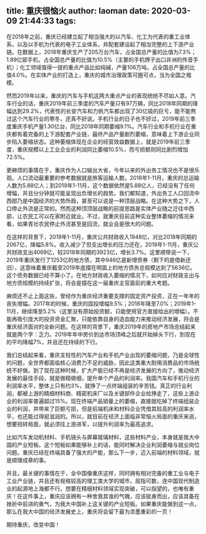 title: 重庆很恼火
author: laoman
date: 2020-03-09 21:44:33
tags:
---
在2018年之前，重庆已经建立起了相当强大的以汽车、化工为代表的重工业体系，以及以手机为代表的电子工业体系，并配套建设起了相当完整的上下游产业链。在数据上，2018年重庆生产了205万台汽车，占全国总产量的比值为7.3%；1.89亿部手机，占全国总产量的比值为10.5%（主要的手机牌子出口非洲的传音手机）；化工领域值得一提的重点产品比如纯碱，产量106万吨，占全国总产量的比值4.0%。在实体产业的打造上，重庆的城市治理政策可圈可点，当为全国之楷模。
<!-- more-->


然而2019年以来，重庆的汽车与手机这两大重点产业的表现统统不尽如人意。汽车行业的话，重庆2019年前三季度的汽车产量只有97万辆，同比2018年同期的降幅达到29.2%，代表性的长安汽车和力帆汽车都出现了30亿级的巨亏，能不能熬过这个汽车行业的寒冬，还真不好说。手机行业的日子也不好过，2019年前三季度重庆手机产量1.30亿台，同比2018年同期萎缩9.1%。汽车行业和手机行业在重庆都有着完备的上下游配套产业链，最终产品产量剧烈萎缩，意味着上下游企业同步陷入萎缩状态。这种萎缩体现在企业的经营效益数据上，就是2019年前三季度，重庆规模以上工业企业的利润同比萎缩10.5%，而亏损额则同比剧烈增加72.5%。



更麻烦的事情在于，重庆作为人口输出大省，今年以来的外出务工情况也不是很乐观。人口流动最重要的参考数据就是旅客运输人数。2018年1-11月，重庆的总运输人数为5.88亿人；到2019年1-11月，这个数据依然是5.88亿人，已经没有了任何增幅，并且分分钟就可能呈现出负增长的趋势。我们都知道，外出务工人口回流中西部乃是中国经济的大势所趋，甚至可以说是一种顶层战略。在这种大势之下，人口停止外流是正常的。然而这种顶顶层战略的前提思路是实体产业随之迁往中西部，让农民工可以在家附近就业。不过，就重庆目前这种实业整体萎缩的情况来看，如果青壮农民停止外流甚至是回流，就业会是很大的问题。



在这样的背景下，2019年1-11月，重庆公共财政收入1948亿，对比2018年同期的2067亿，降幅5.8%。收入减少了但支出增长的压力还在，2019年1-11月，重庆公共财政支出4069亿，较2018年同期的3923亿，增长3.7%。这里顺带说一下，2019年重庆发行了1253亿的地方债，其中946亿是新增债券（剩下的是借新还旧），这意味着重庆截至2019年底摆在明面上的地方债务总规模达到了5636亿。这个债务数据已经不算小了。在地方财政收入萎缩的情况下，如何应对财政支出与地方债规模的持续扩张，将会是摆在这一届重庆主官面前的重大考题。



麻烦还不止上面这些，曾经作为重庆经济重要支撑的固定资产投资，正在一年年的丧失增幅。2017年的时候，重庆的固投增幅9.5%；2018年降至7.0%；2019年1-11月，继续降至5.2%（这里没有原始投资额，只能使用官方直接给出的增幅）。不能再吸引庞大的投资资金汇聚，只能依靠自身的造血能力来推动经济发展，将会是重庆经济面对的全新问题。在这样的背景下，重庆2019年的房地产市场总结起来就是两个字：乏力。2019年年中房价到达市场顶峰之后就开始掉头下行，到现在的平均降幅7%，并且还在持续的下行。



我们总结起来看，重庆支柱性的汽车产业和手机产业出现的萎缩问题，乃是全球性的问题，全世界都面临核心消费力不足的威胁，因此这类重大耐用消费品的市场统统不好做。到了现在这种时候，扩大产能已经不再是经济发展的方向了，推动经济发展的最佳手段，就是做精做细，提升单个产品的利润率。我国汽车和手机行业的利润率水平，整体上只有约3%，就挣了一点终端组装的辛苦钱。真正的行业利润，都被上游的精细材料商、精密机床厂以及关键部件企业给挣走了，这些上游企业的利润率普遍超过15%。现在终端产品销量上的萎缩，直接就吃掉了终端组装企业的利润，并带来了巨额亏损，但是前端机床和材料企业凭借其较高的利润率水平，也还能过得挺滋润的。所以，就目前在经济上面临非常恼火局面的重庆来说，想要扭转局面，就必须往上游进军，以提升利润率为最高追求。



比如汽车发动机材料、手机镜头与屏幕玻璃材料，这些材料产业，本身就是我大中国的产业短板。这个短板如果能够补上的话，能同时解决企业利润萎缩与就业岗位问题。重庆已经在终端具备了强大的产能，那么下一步，迈入前端的材料领域，就是顺理成章的事。



并且，最关键的事情在于，全中国像重庆这样，同时拥有相对完备的重工业与电子工业产业链，并且还有规格较高的理工类大学的城市，屈指可数，连中国现代制造业的起源地上海都不行。想要在精细材料领域实现突破，可以指望的，也唯有重庆！在这件事上，重庆应该拥有一种舍我其谁的气魄，应该挺身而出，应该具备在挫折中前进的勇气，为我大中国补上这关键的产业短板。如果重庆能做到这一点，那么在我大中国的经济发展史上，重庆将会留下最为浓墨重彩的一页！



期待重庆，改变中国！

